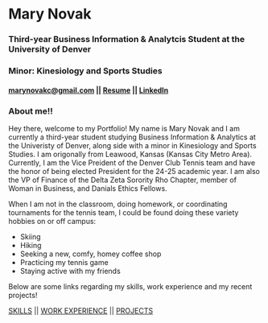 # Mary Novak
### Third-year Business Information & Analytcis Student at the University of Denver
### Minor: Kinesiology and Sports Studies
#### marynovakc@gmail.com || [Resume](Mary_Novak_Resume.pdf) || [LinkedIn](https://www.linkedin.com/in/mary-novak/)
### About me!!
Hey there, welcome to my Portfolio!
My name is Mary Novak and I am currently a third-year student studying Business Information & Analytics at the Univeristy of Denver, along side with a minor in Kinesiology and Sports Studies. I am origonally from Leawood, Kansas (Kansas City Metro Area). Currently, I am the Vice Preident of the Denver Club Tennis team and have the honor of being elected President for the 24-25 academic year. I am also the VP of Finance of the Delta Zeta Sorority Rho Chapter, member of Woman in Business, and Danials Ethics Fellows.

When I am not in the classroom, doing homework, or coordinating tournaments for the tennis team, I could be found doing these variety hobbies on or off campus:
-	Skiing
-	Hiking
-	Seeking a new, comfy, homey coffee shop 
-	Practicing my tennis game
-	Staying active with my friends

Below are some links regarding my skills, work experience and my recent projects!

[SKILLS](Skills.md) || [WORK EXPERIENCE](WorkExperience.md) || [PROJECTS](Projects.md)


<!--
**marynovak/marynovak** is a ✨ _special_ ✨ repository because its `README.md` (this file) appears on your GitHub profile.

Here are some ideas to get you started:

- 🔭 I’m currently working on ...
- 🌱 I’m currently learning ...
- 👯 I’m looking to collaborate on ...
- 🤔 I’m looking for help with ...
- 💬 Ask me about ...
- 📫 How to reach me: ...
- 😄 Pronouns: ...
- ⚡ Fun fact: ...
-->
